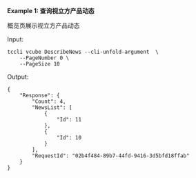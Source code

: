 **Example 1: 查询视立方产品动态**

概览页展示视立方产品动态

Input: 

```
tccli vcube DescribeNews --cli-unfold-argument  \
    --PageNumber 0 \
    --PageSize 10
```

Output: 
```
{
    "Response": {
        "Count": 4,
        "NewsList": [
            {
                "Id": 11
            },
            {
                "Id": 10
            }
        ],
        "RequestId": "02b4f484-89b7-44fd-9416-3d5bfd18ffab"
    }
}
```

